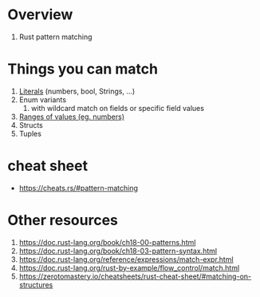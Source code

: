 # Overview
1. Rust pattern matching


# Things you can match
1. [Literals](https://doc.rust-lang.org/book/ch18-03-pattern-syntax.html#matching-literals) (numbers, bool, Strings, ...)
1. Enum variants
    1. with wildcard match on fields or specific field values
1. [Ranges of values (eg. numbers)](https://doc.rust-lang.org/book/ch18-03-pattern-syntax.html#matching-ranges-of-values-with-)
1. Structs
1. Tuples


# cheat sheet
- https://cheats.rs/#pattern-matching


# Other resources
1. https://doc.rust-lang.org/book/ch18-00-patterns.html
1. https://doc.rust-lang.org/book/ch18-03-pattern-syntax.html
1. https://doc.rust-lang.org/reference/expressions/match-expr.html
1. https://doc.rust-lang.org/rust-by-example/flow_control/match.html
1. https://zerotomastery.io/cheatsheets/rust-cheat-sheet/#matching-on-structures
